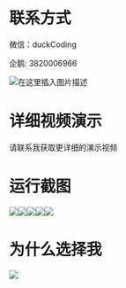 # 联系方式

微信：duckCoding

企鹅: 3820006966

![在这里插入图片描述](http://upload.cxycsx.vip/91ab4bcb4f2c4c6db86365bb6d6e9c62.jpeg)

# 详细视频演示

请联系我获取更详细的演示视频

# 运行截图

![](http://www.bysj52.com/uploadfile/ueditor/image/202306/%E6%AF%95%E8%AE%BEspringboot321%E5%9F%BA%E4%BA%8Ejava%E7%9A%84%E6%A0%A1%E5%9B%AD%E6%9C%8D%E5%8A%A1%E5%B9%B3%E5%8F%B0%E8%AE%BE%E8%AE%A1%E4%B8%8E%E5%BC%80%E5%8F%91%E6%AF%95%E4%B8%9A%E8%AE%BE%E8%AE%A1/3.png)![](http://www.bysj52.com/uploadfile/ueditor/image/202306/%E6%AF%95%E8%AE%BEspringboot321%E5%9F%BA%E4%BA%8Ejava%E7%9A%84%E6%A0%A1%E5%9B%AD%E6%9C%8D%E5%8A%A1%E5%B9%B3%E5%8F%B0%E8%AE%BE%E8%AE%A1%E4%B8%8E%E5%BC%80%E5%8F%91%E6%AF%95%E4%B8%9A%E8%AE%BE%E8%AE%A1/5.png)![](http://www.bysj52.com/uploadfile/ueditor/image/202306/%E6%AF%95%E8%AE%BEspringboot321%E5%9F%BA%E4%BA%8Ejava%E7%9A%84%E6%A0%A1%E5%9B%AD%E6%9C%8D%E5%8A%A1%E5%B9%B3%E5%8F%B0%E8%AE%BE%E8%AE%A1%E4%B8%8E%E5%BC%80%E5%8F%91%E6%AF%95%E4%B8%9A%E8%AE%BE%E8%AE%A1/1.png)![](http://www.bysj52.com/uploadfile/ueditor/image/202306/%E6%AF%95%E8%AE%BEspringboot321%E5%9F%BA%E4%BA%8Ejava%E7%9A%84%E6%A0%A1%E5%9B%AD%E6%9C%8D%E5%8A%A1%E5%B9%B3%E5%8F%B0%E8%AE%BE%E8%AE%A1%E4%B8%8E%E5%BC%80%E5%8F%91%E6%AF%95%E4%B8%9A%E8%AE%BE%E8%AE%A1/2.png)![](http://www.bysj52.com/uploadfile/ueditor/image/202306/%E6%AF%95%E8%AE%BEspringboot321%E5%9F%BA%E4%BA%8Ejava%E7%9A%84%E6%A0%A1%E5%9B%AD%E6%9C%8D%E5%8A%A1%E5%B9%B3%E5%8F%B0%E8%AE%BE%E8%AE%A1%E4%B8%8E%E5%BC%80%E5%8F%91%E6%AF%95%E4%B8%9A%E8%AE%BE%E8%AE%A1/4.png)

# 为什么选择我

![](http://upload.cxycsx.vip/%E7%A8%8B%E5%BA%8F%E8%AE%BE%E8%AE%A1.png)

